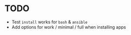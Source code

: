 # TODO


- Test `install` works for `bash` & `ansible`
- Add options for work / minimal / full when installing apps
